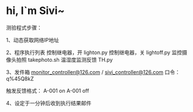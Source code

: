 # hi, I`m Sivi~
测验程式步骤：

1、动态获取网络IP地址


2、程序执行列表
控制继电器，开 lighton.py
控制继电器，关 lightoff.py
监控摄像头拍照 takephoto.sh
温湿度监测反馈 TH.py


3、发件箱 monitor_controller@126.com / sivi_controller@126.com
口令：q%45Q8kZ

触发反馈格式：
A-001 on
A-001 off


4、设定于一分钟后收到执行结果邮件
